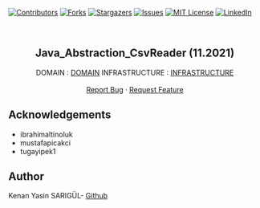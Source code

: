 [![Contributors][contributors-shield]][contributors-url]
[![Forks][forks-shield]][forks-url]
[![Stargazers][stars-shield]][stars-url]
[![Issues][issues-shield]][issues-url]
[![MIT License][license-shield]][license-url]
[![LinkedIn][linkedin-shield]][linkedin-url]

<br>

<p align="center">
  <h2 align="center">Java_Abstraction_CsvReader (11.2021)</h2>
  <p align="center">
    DOMAIN : <a href="https://github.com/kenanyasinsarigul/Java_Hexagonal_Architecture_Employee_Permission/tree/main/domain">DOMAIN</a>
    INFRASTRUCTURE : <a href="https://github.com/kenanyasinsarigul/Java_Hexagonal_Architecture_Employee_Permission/tree/main/infrastructure">INFRASTRUCTURE</a>
    <br />
    <br />
    <a href="https://github.com/kenanyasinsarigul/Java_Hexagonal_Architecture_Employee_Permission/issues">Report Bug</a>
    ·
    <a href="https://github.com/kenanyasinsarigul/Java_Hexagonal_Architecture_Employee_Permission/issues">Request Feature</a>
  </p>
</p>


## Acknowledgements

- ibrahimaltinoluk
- mustafapicakci
- tugayipek1

## Author
Kenan Yasin SARIGÜL- <a href="https://github.com/kenanyasinsarigul/">Github</a>

[contributors-shield]: https://img.shields.io/github/contributors/kenanyasinsarigul/Java_Hexagonal_Architecture_Employee_Permission.svg?style=for-the-badge
[contributors-url]: https://github.com/kenanyasinsarigul/Java_Hexagonal_Architecture_Employee_Permission/graphs/contributors
[forks-shield]: https://img.shields.io/github/forks/kenanyasinsarigul/Java_Hexagonal_Architecture_Employee_Permission.svg?style=for-the-badge
[forks-url]: https://github.com/kenanyasinsarigul/Java_Hexagonal_Architecture_Employee_Permission/network/members
[stars-shield]: https://img.shields.io/github/stars/kenanyasinsarigul/Java_Hexagonal_Architecture_Employee_Permission.svg?style=for-the-badge
[stars-url]: https://github.com/kenanyasinsarigul/Java_Hexagonal_Architecture_Employee_Permission/stargazers
[issues-shield]: https://img.shields.io/github/issues/kenanyasinsarigul/Java_Hexagonal_Architecture_Employee_Permission.svg?style=for-the-badge
[issues-url]: https://github.com/kenanyasinsarigul/Java_Hexagonal_Architecture_Employee_Permission/issues
[license-shield]: https://img.shields.io/github/license/kenanyasinsarigul/Java_Hexagonal_Architecture_Employee_Permission.svg?style=for-the-badge
[license-url]: https://github.com/kenanyasinsarigul/Java_Hexagonal_Architecture_Employee_Permission/blob/master/LICENSE.txt
[linkedin-shield]: https://img.shields.io/badge/-LinkedIn-black.svg?style=for-the-badge&logo=linkedin&colorB=555
[linkedin-url]: https://www.linkedin.com/in/kenan-yasin-sar%C4%B1g%C3%BCl-155379188/
